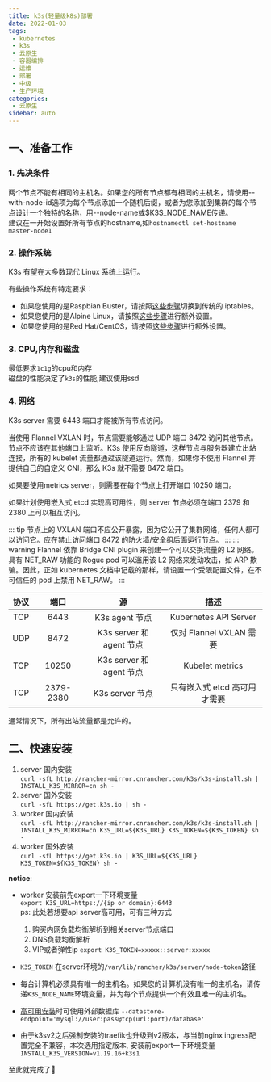 ```yaml
---
title: k3s(轻量级k8s)部署
date: 2022-01-03
tags:
 - kubernetes
 - k3s
 - 云原生
 - 容器编排
 - 运维
 - 部署
 - 中级
 - 生产环境
categories:
 - 云原生
sidebar: auto
---
```

## 一、准备工作
### 1. 先决条件
两个节点不能有相同的主机名。如果您的所有节点都有相同的主机名，请使用--with-node-id选项为每个节点添加一个随机后缀，或者为您添加到集群的每个节点设计一个独特的名称，用--node-name或$K3S_NODE_NAME传递。  
建议在一开始设置好所有节点的hostname,如`hostnamectl set-hostname master-node1`
### 2. 操作系统
K3s 有望在大多数现代 Linux 系统上运行。

有些操作系统有特定要求：

- 如果您使用的是Raspbian Buster，请按照[这些步骤](https://docs.rancher.cn/docs/k3s/advanced/_index/#%E5%9C%A8-raspbian-buster-%E4%B8%8A%E5%90%AF%E7%94%A8%E6%97%A7%E7%89%88%E7%9A%84-iptables)切换到传统的 iptables。
- 如果您使用的是Alpine Linux，请按照[这些步骤](https://docs.rancher.cn/docs/k3s/advanced/_index#alpine-linux-%E5%AE%89%E8%A3%85%E7%9A%84%E9%A2%9D%E5%A4%96%E5%87%86%E5%A4%87%E5%B7%A5%E4%BD%9C)进行额外设置。
- 如果您使用的是Red Hat/CentOS，请按照[这些步骤](https://docs.rancher.cn/docs/k3s/advanced/_index#Red-Hat-%E5%92%8C-CentOS-%E7%9A%84%E9%A2%9D%E5%A4%96%E5%87%86%E5%A4%87)进行额外设置。

### 3. CPU,内存和磁盘
最低要求`1c1g`的cpu和内存  
磁盘的性能决定了`k3s`的性能,建议使用ssd

### 4. 网络
K3s server 需要 6443 端口才能被所有节点访问。

当使用 Flannel VXLAN 时，节点需要能够通过 UDP 端口 8472 访问其他节点。节点不应该在其他端口上监听。K3s 使用反向隧道，这样节点与服务器建立出站连接，所有的 kubelet 流量都通过该隧道运行。然而，如果你不使用 Flannel 并提供自己的自定义 CNI，那么 K3s 就不需要 8472 端口。

如果要使用metrics server，则需要在每个节点上打开端口 10250 端口。

如果计划使用嵌入式 etcd 实现高可用性，则 server 节点必须在端口 2379 和 2380 上可以相互访问。

::: tip
节点上的 VXLAN 端口不应公开暴露，因为它公开了集群网络，任何人都可以访问它。应在禁止访问端口 8472 的防火墙/安全组后面运行节点。
:::
::: warning
Flannel 依靠 Bridge CNI plugin 来创建一个可以交换流量的 L2 网络。具有 NET_RAW 功能的 Rogue pod 可以滥用该 L2 网络来发动攻击，如 ARP 欺骗。因此，正如 kubernetes 文档中记载的那样，请设置一个受限配置文件，在不可信任的 pod 上禁用 NET_RAW。
:::

|协议|端口|源|描述|
|:-:|:-:|:-:|:-:|
|TCP|6443|K3s agent 节点|Kubernetes API Server|
|UDP|8472|K3s server 和 agent 节点|仅对 Flannel VXLAN 需要|
|TCP|10250|K3s server 和 agent 节点|Kubelet metrics|
|TCP|2379-2380|K3s server 节点|只有嵌入式 etcd 高可用才需要|

通常情况下，所有出站流量都是允许的。
## 二、快速安装
1. server 国内安装    
`curl -sfL http://rancher-mirror.cnrancher.com/k3s/k3s-install.sh | INSTALL_K3S_MIRROR=cn sh -`
2. server 国外安装    
`curl -sfL https://get.k3s.io | sh -`
3. worker 国内安装    
`curl -sfL http://rancher-mirror.cnrancher.com/k3s/k3s-install.sh | INSTALL_K3S_MIRROR=cn K3S_URL=${K3S_URL} K3S_TOKEN=${K3S_TOKEN} sh -`
4. worker 国外安装    
`curl -sfL https://get.k3s.io | K3S_URL=${K3S_URL} K3S_TOKEN=${K3S_TOKEN} sh -`  

**notice**:    

- worker 安装前先export一下环境变量  
`export K3S_URL=https://{ip or domain}:6443`  
ps: 此处若想要api server高可用，可有三种方式
  1. 购买内网负载均衡解析到相关server节点端口
  2. DNS负载均衡解析
  3. VIP或者弹性ip
`export K3S_TOKEN=xxxxx::server:xxxxx`

- `K3S_TOKEN` 在server环境的`/var/lib/rancher/k3s/server/node-token`路径

- 每台计算机必须具有唯一的主机名。如果您的计算机没有唯一的主机名，请传递`K3S_NODE_NAME`环境变量，并为每个节点提供一个有效且唯一的主机名。
- [高可用安装](https://docs.rancher.cn/docs/k3s/installation/ha/_index)时可使用外部数据库 `--datastore-endpoint='mysql://user:pass@tcp(url:port)/database'`
- 由于k3sv2之后强制安装的traefik也升级到v2版本，与当前nginx ingress配置完全不兼容，本次选用指定版本, 安装前export一下环境变量`INSTALL_K3S_VERSION=v1.19.16+k3s1`

至此就完成了:tada:
